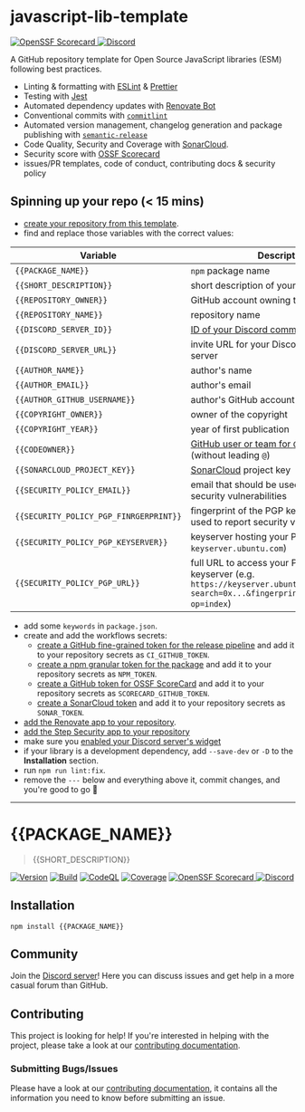 # javascript-lib-template

[![OpenSSF Scorecard](https://img.shields.io/ossf-scorecard/github.com/insurgent-lab/javascript-lib-template?label=openssf%20scorecard)
](https://securityscorecards.dev/viewer/?uri=github.com/insurgent-lab/javascript-lib-template)
[![Discord](https://img.shields.io/discord/1113785800329531473?logo=discord)](https://discord.gg/zsNC4Hqd6h)

A GitHub repository template for Open Source JavaScript libraries (ESM) following best practices.

- Linting & formatting with [ESLint](https://eslint.org/) & [Prettier](https://prettier.io/)
- Testing with [Jest](https://jestjs.io/)
- Automated dependency updates with [Renovate Bot](https://www.mend.io/renovate-free/)
- Conventional commits with [`commitlint`](https://commitlint.js.org/#/)
- Automated version management, changelog generation and package publishing with [`semantic-release`](https://semantic-release.gitbook.io/semantic-release/)
- Code Quality, Security and Coverage with [SonarCloud](https://sonarcloud.io).
- Security score with [OSSF Scorecard](https://github.com/ossf/scorecard)
- issues/PR templates, code of conduct, contributing docs & security policy

## Spinning up your repo (< 15 mins)

- [create your repository from this template](https://docs.github.com/en/repositories/creating-and-managing-repositories/creating-a-repository-from-a-template#creating-a-repository-from-a-template).
- find and replace those variables with the correct values:

| Variable                               | Description                                                                                                                                                                                                           |
| -------------------------------------- | --------------------------------------------------------------------------------------------------------------------------------------------------------------------------------------------------------------------- |
| `{{PACKAGE_NAME}}`                     | `npm` package name                                                                                                                                                                                                    |
| `{{SHORT_DESCRIPTION}}`                | short description of your library                                                                                                                                                                                     |
| `{{REPOSITORY_OWNER}}`                 | GitHub account owning the repository                                                                                                                                                                                  |
| `{{REPOSITORY_NAME}}`                  | repository name                                                                                                                                                                                                       |
| `{{DISCORD_SERVER_ID}}`                | [ID of your Discord community server](https://shields.io/badges/discord)                                                                                                                                              |
| `{{DISCORD_SERVER_URL}}`               | invite URL for your Discord community server                                                                                                                                                                          |
| `{{AUTHOR_NAME}}`                      | author's name                                                                                                                                                                                                         |
| `{{AUTHOR_EMAIL}}`                     | author's email                                                                                                                                                                                                        |
| `{{AUTHOR_GITHUB_USERNAME}}`           | author's GitHub account username                                                                                                                                                                                      |
| `{{COPYRIGHT_OWNER}}`                  | owner of the copyright                                                                                                                                                                                                |
| `{{COPYRIGHT_YEAR}}`                   | year of first publication                                                                                                                                                                                             |
| `{{CODEOWNER}}`                        | [GitHub user or team for `CODEOWNERS`](https://docs.github.com/en/repositories/managing-your-repositorys-settings-and-features/customizing-your-repository/about-code-owners#codeowners-syntax) (without leading `@`) |
| `{{SONARCLOUD_PROJECT_KEY}}`           | [SonarCloud](https://sonarcloud.io/projects) project key                                                                                                                                                              |
| `{{SECURITY_POLICY_EMAIL}}`            | email that should be used to report security vulnerabilities                                                                                                                                                          |
| `{{SECURITY_POLICY_PGP_FINRGERPRINT}}` | fingerprint of the PGP key that should be used to report security vulnerabilities                                                                                                                                     |
| `{{SECURITY_POLICY_PGP_KEYSERVER}}`    | keyserver hosting your PGP key (e.g. `keyserver.ubuntu.com`)                                                                                                                                                          |
| `{{SECURITY_POLICY_PGP_URL}}`          | full URL to access your PGP key on the keyserver (e.g. `https://keyserver.ubuntu.com/pks/lookup?search=0x...&fingerprint=on&      op=index`)                                                                          |

- add some `keywords` in `package.json`.
- create and add the workflows secrets:
  - [create a GitHub fine-grained token for the release pipeline](https://stackoverflow.com/a/76550826/5567941) and add it to your repository secrets as `CI_GITHUB_TOKEN`.
  - [create a npm granular token for the package](https://docs.npmjs.com/creating-and-viewing-access-tokens#creating-granular-access-tokens-on-the-website) and add it to your repository secrets as `NPM_TOKEN`.
  - [create a GitHub token for OSSF ScoreCard](https://github.com/ossf/scorecard-action/blob/main/docs/authentication/fine-grained-auth-token.md) and add it to your repository secrets as `SCORECARD_GITHUB_TOKEN`.
  - [create a SonarCloud token](https://sonarcloud.io/account/security) and add it to your repository secrets as `SONAR_TOKEN`.
- [add the Renovate app to your repository](https://github.com/apps/renovate/installations/select_target).
- [add the Step Security app to your repository](https://github.com/apps/stepsecurity-actions-security/installations/select_target)
- make sure you [enabled your Discord server's widget](https://shields.io/badges/discord)
- if your library is a development dependency, add `--save-dev` or `-D` to the **Installation** section.
- run `npm run lint:fix`.
- remove the `---` below and everything above it, commit changes, and you're good to go 🚀

---

# {{PACKAGE_NAME}}

> {{SHORT_DESCRIPTION}}

[![Version](https://img.shields.io/npm/v/{{PACKAGE_NAME}}?logo=npm)](https://www.npmjs.com/package/{{PACKAGE_NAME}})
[![Build](https://img.shields.io/github/actions/workflow/status/{{REPOSITORY_OWNER}}/{{REPOSITORY_NAME}}/release.yml?logo=github)](https://github.com/{{REPOSITORY_OWNER}}/{{REPOSITORY_NAME}}/actions/workflows/release.yml)
[![CodeQL](https://img.shields.io/github/actions/workflow/status/{{REPOSITORY_OWNER}}/{{REPOSITORY_NAME}}/codeql.yml?logo=github&label=CodeQL)](https://github.com/{{REPOSITORY_OWNER}}/{{REPOSITORY_NAME}}/actions/workflows/codeql.yml)
[![Coverage](https://img.shields.io/sonar/coverage/{{SONARCLOUD_PROJECT_KEY}}?logo=sonarcloud&server=https%3A%2F%2Fsonarcloud.io)](https://sonarcloud.io/summary/overall?id={{SONARCLOUD_PROJECT_KEY}})
[![OpenSSF Scorecard](https://img.shields.io/ossf-scorecard/github.com/{{REPOSITORY_OWNER}}/{{REPOSITORY_NAME}}?label=openssf%20scorecard)
](https://securityscorecards.dev/viewer/?uri=github.com/{{REPOSITORY_OWNER}}/{{REPOSITORY_NAME}})
[![Discord](https://img.shields.io/discord/{{DISCORD_SERVER_ID}}?logo=discord)]({{DISCORD_SERVER_URL}})

## Installation

```shell
npm install {{PACKAGE_NAME}}
```

## Community

Join the [Discord server]({{DISCORD_SERVER_URL}})! Here you can discuss issues and get help in a more casual forum than GitHub.

## Contributing

This project is looking for help! If you're interested in helping with the project, please take a look at our [contributing documentation](https://github.com/{{REPOSITORY_OWNER}}/{{REPOSITORY_NAME}}/blob/main/CONTRIBUTING.md).

### Submitting Bugs/Issues

Please have a look at our [contributing documentation](https://github.com/{{REPOSITORY_OWNER}}/{{REPOSITORY_NAME}}/blob/main/CONTRIBUTING.md), it contains all the information you need to know before submitting an issue.
